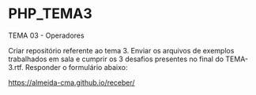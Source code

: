 # PHP_TEMA3
TEMA 03 - Operadores

Criar repositório referente ao tema 3. Enviar os arquivos de exemplos trabalhados em sala e cumprir os 3 desafios presentes no final do TEMA-3.rtf. Responder o formulário abaixo:

https://almeida-cma.github.io/receber/
